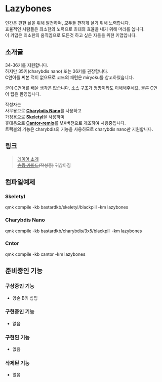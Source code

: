 # Lazybones

인간은 편한 삶을 위해 발전하며, 모두들 편하게 살기 위해 노력합니다.  
효율적인 사람들은 최소한의 노력으로 최대의 효율을 내기 위해 머리를 씁니다.  
이 키맵은 최소한의 움직임으로 모든것 하고 싶은 자들을 위한 키맵입니다.

## 소개글

34-36키를 지원합니다.  
하지만 35키(charybdis nano) 또는 36키를 권장합니다.  
C언어를 써본 적이 없으므로 코드의 패턴은 miryoku를 참고하였습니다.

굳이 C언어를 배울 생각은 없습니다. 소스 구조가 엉망이라도 이해해주세요. 물론 C언어 팁은 환영입니다.

작성자는  
사무용으로 [**Charybdis Nano**](https://github.com/Bastardkb/Charybdis)를 사용하고  
가정용으로 [**Skeletyl**](https://github.com/Bastardkb/Skeletyl)을 사용하며  
휴대용으로 [**Cantor-remix**](https://github.com/nilokr/cantor-remix)를 MX버전으로 개조하여 사용중입니다.  
트랙볼의 기능은 charybdis의 기능을 사용하므로 charybdis nano만 지원합니다.

## 링크
> [레이어 소개](./docs/layers/layers.md)  
> ~~[슈킹 가이드](./docs/refs/refs.md)(작성중)~~ 귀찮아짐

## 컴파일예제

### Skeletyl
qmk compile -kb bastardkb/skeletyl/blackpill -km lazybones

### Charybdis Nano
qmk compile -kb bastardkb/charybdis/3x5/blackpill -km lazybones

### Cntor
qmk compile -kb cantor -km lazybones

<!-- ### qmk compile -kb bastardkb/skeletyl/blackpill -km lazybones -e DOUBLE_B=yes -->
<!-- ### qmk compile -kb bastardkb/charybdis/3x5/blackpill -km lazybones -e DOUBLE_B=yes -->

## 준비중인 기능

### 구상중인 기능

-   양손 B키 삽입

### 구현중인 기능

-   없음

### 구현된 기능

-   없음

### 삭제된 기능

-   없음
